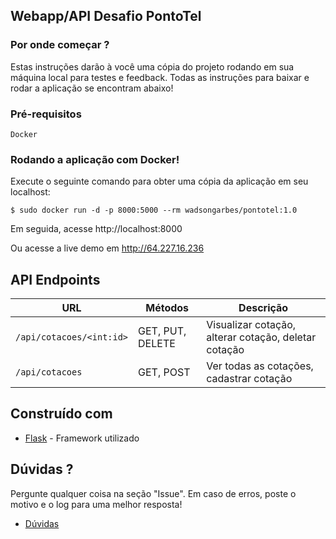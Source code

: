 ## Webapp/API Desafio PontoTel
### Por onde começar ?

Estas instruções darão à você uma cópia do projeto rodando em sua máquina local para testes e feedback. Todas as instruções para baixar e rodar a aplicação se encontram abaixo!
### Pré-requisitos

```
Docker
```

### Rodando a aplicação com Docker!

Execute o seguinte comando para obter uma cópia da aplicação em seu localhost:

```
$ sudo docker run -d -p 8000:5000 --rm wadsongarbes/pontotel:1.0
```

Em seguida, acesse http://localhost:8000

Ou acesse a live demo em http://64.227.16.236

## API Endpoints

|  URL | Métodos | Descrição |
| -------- | ------------- | --------- |
| `/api/cotacoes/<int:id>` | GET, PUT, DELETE  | Visualizar cotação, alterar cotação, deletar cotação |
| `/api/cotacoes` | GET, POST  | Ver todas as cotações, cadastrar cotação |


## Construído com

* [Flask](https://flask.palletsprojects.com/en/1.1.x/) - Framework utilizado

## Dúvidas ?

Pergunte qualquer coisa na seção "Issue". Em caso de erros, poste o motivo e o log para uma melhor resposta!

* [Dúvidas](https://github.com/WadsonGarbes/pontotel/issues)

